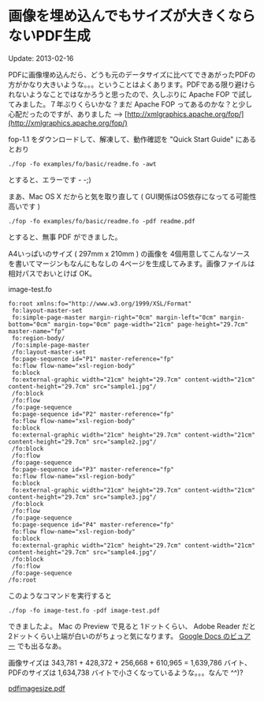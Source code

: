 # 画像を埋め込んでもサイズが大きくならないPDF生成

Update: 2013-02-16

PDFに画像埋め込んだら、どうも元のデータサイズに比べてできあがったPDFの方がかなり大きいような。。。ということはよくあります。PDFである限り避けられないようなことではなかろうと思ったので、久しぶりに Apache FOP で試してみました。７年ぶりくらいかな？まだ Apache FOP ってあるのかな？と少し心配だったのですが、ありました --> [http://xmlgraphics.apache.org/fop/](http://xmlgraphics.apache.org/fop/)



fop-1.1 をダウンロードして、解凍して、動作確認を "Quick Start Guide" にあるとおり



```
./fop -fo examples/fo/basic/readme.fo -awt
```



とすると、エラーです - -;)



まあ、Mac OS X だからと気を取り直して ( GUI関係はOS依存になってる可能性高いです )



```
./fop -fo examples/fo/basic/readme.fo -pdf readme.pdf
```



とすると、無事 PDF ができました。



A4いっぱいのサイズ ( 297mm x 210mm ) の画像を 4個用意してこんなソースを書いてマージンもなんにもなしの 4ページを生成してみます。画像ファイルは相対パスでおいとけば OK。



image-test.fo

```
fo:root xmlns:fo="http://www.w3.org/1999/XSL/Format"
 fo:layout-master-set
 fo:simple-page-master margin-right="0cm" margin-left="0cm" margin-bottom="0cm" margin-top="0cm" page-width="21cm" page-height="29.7cm" master-name="fp"
 fo:region-body/
 /fo:simple-page-master
 /fo:layout-master-set
 fo:page-sequence id="P1" master-reference="fp"
 fo:flow flow-name="xsl-region-body"
 fo:block
 fo:external-graphic width="21cm" height="29.7cm" content-width="21cm" content-height="29.7cm" src="sample1.jpg"/
 /fo:block
 /fo:flow
 /fo:page-sequence
 fo:page-sequence id="P2" master-reference="fp"
 fo:flow flow-name="xsl-region-body"
 fo:block
 fo:external-graphic width="21cm" height="29.7cm" content-width="21cm" content-height="29.7cm" src="sample2.jpg"/
 /fo:block
 /fo:flow
 /fo:page-sequence
 fo:page-sequence id="P3" master-reference="fp"
 fo:flow flow-name="xsl-region-body"
 fo:block
 fo:external-graphic width="21cm" height="29.7cm" content-width="21cm" content-height="29.7cm" src="sample3.jpg"/
 /fo:block
 /fo:flow
 /fo:page-sequence
 fo:page-sequence id="P4" master-reference="fp"
 fo:flow flow-name="xsl-region-body"
 fo:block
 fo:external-graphic width="21cm" height="29.7cm" content-width="21cm" content-height="29.7cm" src="sample4.jpg"/
 /fo:block
 /fo:flow
 /fo:page-sequence
/fo:root
```

このようなコマンドを実行すると



```
./fop -fo image-test.fo -pdf image-test.pdf
```



できましたよ。 Mac の Preview で見ると 1ドットくらい、 Adobe Reader だと 2ドットくらい上端が白いのがちょっと気になります。 [Google Docs のビュアー](https://docs.google.com/viewer?a=v&pid=sites&srcid=ZGVmYXVsdGRvbWFpbnxtaWNoaW5vYnVtYWVkYXxneDo0ZTUxN2JmNWVhNzJiMTg5) でも出るなあ。



画像サイズは 343,781 + 428,372 + 256,668 + 610,965 = 1,639,786 バイト、PDFのサイズは 1,634,738 バイトで小さくなっているような。。。なんで ^^)?

[pdfimagesize.pdf](pdfimagesize.pdf)
